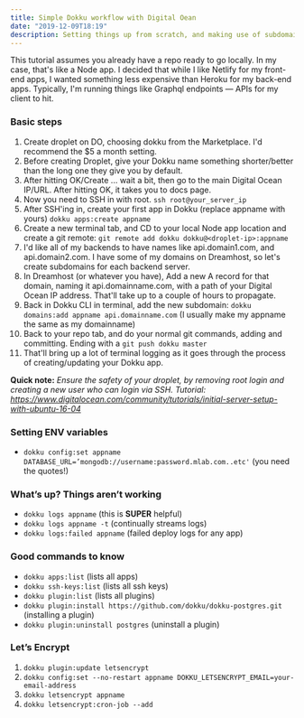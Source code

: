 ```yaml
---
title: Simple Dokku workflow with Digital Oean
date: "2019-12-09T18:19"
description: Setting things up from scratch, and making use of subdomains for tidier future apps
---
```


This tutorial assumes you already have a repo ready to go locally. In my case, that's like a Node app. I decided that while I like Netlify for my front-end apps, I wanted something less expensive than Heroku for my back-end apps. Typically, I'm running things like Graphql endpoints — APIs for my client to hit.

### Basic steps
1. Create droplet on DO, choosing dokku from the Marketplace. I'd recommend the $5 a month setting.
2. Before creating Droplet, give your Dokku name something shorter/better than the long one they give you by default.
3. After hitting OK/Create ... wait a bit, then go to the main Digital Ocean IP/URL. After hitting OK, it takes you to docs page.
4. Now you need to SSH in with root. `ssh root@your_server_ip`
6. After SSH'ing in, create your first app in Dokku (replace appname with yours) `dokku apps:create appname`
5. Create a new terminal tab, and CD to your local Node app location and create a git remote: `git remote add dokku dokku@<droplet-ip>:appname`
6. I'd like all of my backends to have names like api.domain1.com, and api.domain2.com. I have some of my domains on Dreamhost, so let's create subdomains for each backend server.
7. In Dreamhost (or whatever you have), Add a new A record for that domain, naming it  api.domainname.com, with a path of your Digital Ocean IP address. That'll take up to a couple of hours to propagate.
8. Back in Dokku CLI in terminal, add the new subdomain: `dokku domains:add appname api.domainname.com`  (I usually make my appname the same as my domainname)
9. Back to your repo tab, and do your normal git commands, adding and committing. Ending with a `git push dokku master`
10. That'll bring up a lot of terminal logging as it goes through the process of creating/updating your Dokku app.


**Quick note:** *Ensure the safety of your droplet, by removing root login and creating a new user who can login via SSH. Tutorial: https://www.digitalocean.com/community/tutorials/initial-server-setup-with-ubuntu-16-04*


### Setting ENV variables
- `dokku config:set appname DATABASE_URL=’mongodb://username:password.mlab.com..etc'`  (you need the quotes!)

### What’s up? Things aren’t working
- `dokku logs appname` (this is **SUPER** helpful)
- `dokku logs appname -t`  (continually streams logs)
- `dokku logs:failed appname`  (failed deploy logs for any app)

### Good commands to know
- `dokku apps:list` (lists all apps)
- `dokku ssh-keys:list`  (lists all ssh keys)
- `dokku plugin:list` (lists all plugins)
- `dokku plugin:install https://github.com/dokku/dokku-postgres.git` (installing a plugin)
- `dokku plugin:uninstall postgres` (uninstall a plugin)

### Let’s Encrypt
1. `dokku plugin:update letsencrypt`
2. `dokku config:set --no-restart appname DOKKU_LETSENCRYPT_EMAIL=your-email-address`
3. `dokku letsencrypt appname`
4. `dokku letsencrypt:cron-job --add`
